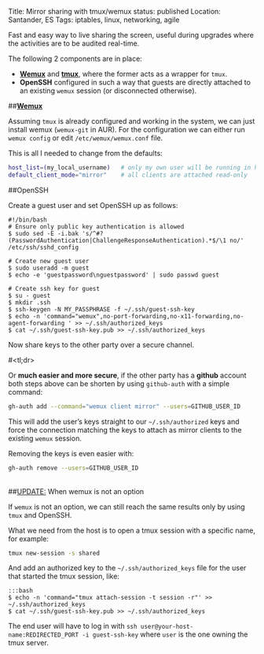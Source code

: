 Title: Mirror sharing with tmux/wemux
status: published
Location: Santander, ES
Tags: iptables, linux, networking, agile

Fast and easy way to live sharing the screen, useful during upgrades where the
activities are to be audited real-time.

The following 2 components are in place:

- [**Wemux**](https://github.com/zolrath/wemux) and
[**tmux**](http://tmux.sourceforge.net/), where the former acts as a wrapper
for `tmux`.
- **OpenSSH** configured in such a way that guests are directly attached to an
existing `wemux` session (or disconnected otherwise).

##[**Wemux**](https://github.com/zolrath/wemux)

Assuming `tmux` is already configured and working in the system, we can just
install wemux (`wemux-git` in AUR). For the configuration we can either run
`wemux config` or edit `/etc/wemux/wemux.conf` file.

This is all I needed to change from the defaults:

```bash
host_list=(my_local_username)   # only my own user will be running in host mode
default_client_mode="mirror"    # all clients are attached read-only
```

##OpenSSH

Create a guest user and set OpenSSH up as follows:

    #!/bin/bash
    # Ensure only public key authentication is allowed
    $ sudo sed -E -i.bak 's/^#?(PasswordAuthentication|ChallengeResponseAuthentication).*$/\1 no/' /etc/ssh/sshd_config

    # Create new guest user
    $ sudo useradd -m guest
    $ echo -e 'guestpassword\nguestpassword' | sudo passwd guest

    # Create ssh key for guest
    $ su - guest
    $ mkdir .ssh
    $ ssh-keygen -N MY_PASSPHRASE -f ~/.ssh/guest-ssh-key
    $ echo -n 'command="wemux",no-port-forwarding,no-x11-forwarding,no-agent-forwarding ' >> ~/.ssh/authorized_keys 
    $ cat ~/.ssh/guest-ssh-key.pub >> ~/.ssh/authorized_keys


Now share keys to the other party over a secure channel.

#&lt;tl;dr&gt;

Or **much easier and more secure**, if the other party has a **github** account both
steps above can be shorten by using `github-auth` with a simple command:

```bash
gh-auth add --command="wemux client mirror" --users=GITHUB_USER_ID
```

This will add the user’s keys straight to our `~/.ssh/authorized` keys and force
the connection matching the keys to attach as mirror clients to the existing
`wemux` session.

Removing the keys is even easier with:

```bash
gh-auth remove --users=GITHUB_USER_ID
```
<br/>
##<u>UPDATE:</u> When wemux is not an option

If `wemux` is not an option, we can still reach the same results only by using
`tmux` and OpenSSH.

What we need from the host is to open a tmux session with a specific name,
for example:

```bash
tmux new-session -s shared
```

And add an authorized key to the `~/.ssh/authorized_keys` file for the user
that started the tmux session, like:

    :::bash
    $ echo -n 'command="tmux attach-session -t session -r"' >> ~/.ssh/authorized_keys
    $ cat ~/.ssh/guest-ssh-key.pub >> ~/.ssh/authorized_keys

The end user will have to log in with
`ssh user@your-host-name:REDIRECTED_PORT -i guest-ssh-key` where `user` is
the one owning the tmux server.

